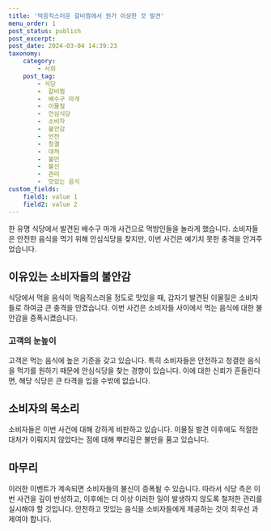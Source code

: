 ```yaml
---
title: '먹음직스러운 갈비찜에서 뭔가 이상한 것 발견'
menu_order: 1
post_status: publish
post_excerpt: 
post_date: 2024-03-04 14:39:23
taxonomy:
    category:
        - 사회
    post_tag:
        - 식당
        -  갈비찜
        -  배수구 마개
        -  이물질
        -  안심식당
        -  소비자
        -  불안감
        -  안전
        -  청결
        -  대처
        -  불만
        -  불신
        -  관리
        -  맛있는 음식
custom_fields:
    field1: value 1
    field2: value 2
---
```


한 유명 식당에서 발견된 배수구 마개 사건으로 먹방인들을 놀라게 했습니다. 소비자들은 안전한 음식을 먹기 위해 안심식당을 찾지만, 이번 사건은 예기치 못한 충격을 안겨주었습니다. 
## 이유있는 소비자들의 불안감
식당에서 먹을 음식이 먹음직스러울 정도로 맛있을 때, 갑자기 발견된 이물질은 소비자들로 하여금 큰 충격을 안겼습니다. 이번 사건은 소비자들 사이에서 먹는 음식에 대한 불안감을 증폭시켰습니다. 
### **고객의 눈높이**
고객은 먹는 음식에 높은 기준을 갖고 있습니다. 특히 소비자들은 안전하고 청결한 음식을 먹기를 원하기 때문에 안심식당을 찾는 경향이 있습니다. 이에 대한 신뢰가 흔들린다면, 해당 식당은 큰 타격을 입을 수밖에 없습니다. 
## 소비자의 목소리
소비자들은 이번 사건에 대해 강하게 비판하고 있습니다. 이물질 발견 이후에도 적절한 대처가 이뤄지지 않았다는 점에 대해 뿌리깊은 불만을 품고 있습니다. 
## 마무리
이러한 이벤트가 계속되면 소비자들의 불신이 증폭될 수 있습니다. 따라서 식당 측은 이번 사건을 깊이 반성하고, 이후에는 더 이상 이러한 일이 발생하지 않도록 철저한 관리를 실시해야 할 것입니다. 안전하고 맛있는 음식을 소비자들에게 제공하는 것이 최우선 과제여야 합니다.
